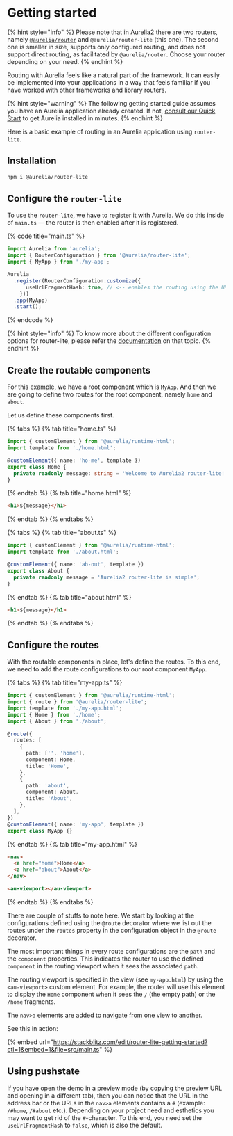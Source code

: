 # Getting started

{% hint style="info" %}
Please note that in Aurelia2 there are two routers, namely [`@aurelia/router`](../routing/getting-started.md) and `@aurelia/router-lite` (this one).
The second one is smaller in size, supports only configured routing, and does not support direct routing, as facilitated by `@aurelia/router`. Choose your router depending on your need.
{% endhint %}

Routing with Aurelia feels like a natural part of the framework. It can easily be implemented into your applications in a way that feels familiar if you have worked with other frameworks and library routers.

{% hint style="warning" %}
The following getting started guide assumes you have an Aurelia application already created. If not, [consult our Quick Start](../getting-started/quick-install-guide.md) to get Aurelia installed in minutes.
{% endhint %}

Here is a basic example of routing in an Aurelia application using `router-lite`.

## Installation

```bash
npm i @aurelia/router-lite
```

## Configure the `router-lite`

To use the `router-lite`, we have to register it with Aurelia. We do this inside of `main.ts` — the router is then enabled after it is registered.

{% code title="main.ts" %}
```typescript
import Aurelia from 'aurelia';
import { RouterConfiguration } from '@aurelia/router-lite';
import { MyApp } from './my-app';

Aurelia
  .register(RouterConfiguration.customize({
      useUrlFragmentHash: true, // <-- enables the routing using the URL `hash`
    }))
  .app(MyApp)
  .start();
```
{% endcode %}

{% hint style="info" %}
To know more about the different configuration options for router-lite, please refer the [documentation](./router-configuration.md) on that topic.
{% endhint %}

## Create the routable components

For this example, we have a root component which is `MyApp`.
And then we are going to define two routes for the root component, namely `home` and `about`.

Let us define these components first.

{% tabs %}
{% tab title="home.ts" %}
```typescript
import { customElement } from '@aurelia/runtime-html';
import template from './home.html';

@customElement({ name: 'ho-me', template })
export class Home {
  private readonly message: string = 'Welcome to Aurelia2 router-lite!';
}
```
{% endtab %}
{% tab title="home.html" %}
```html
<h1>${message}</h1>
```
{% endtab %}
{% endtabs %}

{% tabs %}
{% tab title="about.ts" %}
```typescript
import { customElement } from '@aurelia/runtime-html';
import template from './about.html';

@customElement({ name: 'ab-out', template })
export class About {
  private readonly message = 'Aurelia2 router-lite is simple';
}
```
{% endtab %}
{% tab title="about.html" %}
```html
<h1>${message}</h1>
```
{% endtab %}
{% endtabs %}

## Configure the routes

With the routable components in place, let's define the routes.
To this end, we need to add the route configurations to our root component `MyApp`.

{% tabs %}
{% tab title="my-app.ts" %}
```typescript
import { customElement } from '@aurelia/runtime-html';
import { route } from '@aurelia/router-lite';
import template from './my-app.html';
import { Home } from './home';
import { About } from './about';

@route({
  routes: [
    {
      path: ['', 'home'],
      component: Home,
      title: 'Home',
    },
    {
      path: 'about',
      component: About,
      title: 'About',
    },
  ],
})
@customElement({ name: 'my-app', template })
export class MyApp {}

```
{% endtab %}
{% tab title="my-app.html" %}
```html
<nav>
  <a href="home">Home</a>
  <a href="about">About</a>
</nav>

<au-viewport></au-viewport>
```
{% endtab %}
{% endtabs %}

There are couple of stuffs to note here.
We start by looking at the configurations defined using the `@route` decorator where we list out the routes under the `routes` property in the configuration object in the `@route` decorator.
<!-- TODO(Sayan): add link to the detailed route-configuration section -->
The most important things in every route configurations are the `path` and the `component` properties.
This indicates the router to use the defined `component` in the routing viewport when it sees the associated `path`.

The routing viewport is specified in the view (see `my-app.html`) by using the `<au-viewport>` custom element.
For example, the router will use this element to display the `Home` component when it sees the `/` (the empty path) or the `/home` fragments.

The `nav>a` elements are added to navigate from one view to another.

See this in action:

{% embed url="https://stackblitz.com/edit/router-lite-getting-started?ctl=1&embed=1&file=src/main.ts" %}

## Using pushstate

If you have open the demo in a preview mode (by copying the preview URL and opening in a different tab), then you can notice that the URL in the address bar or the URLs in the `nav>a` elements contains a `#` (example: `/#home`, `/#about` etc.).
Depending on your project need and esthetics you may want to get rid of the `#`-character.
To this end, you need set the `useUrlFragmentHash` to `false`, which is also the default.
